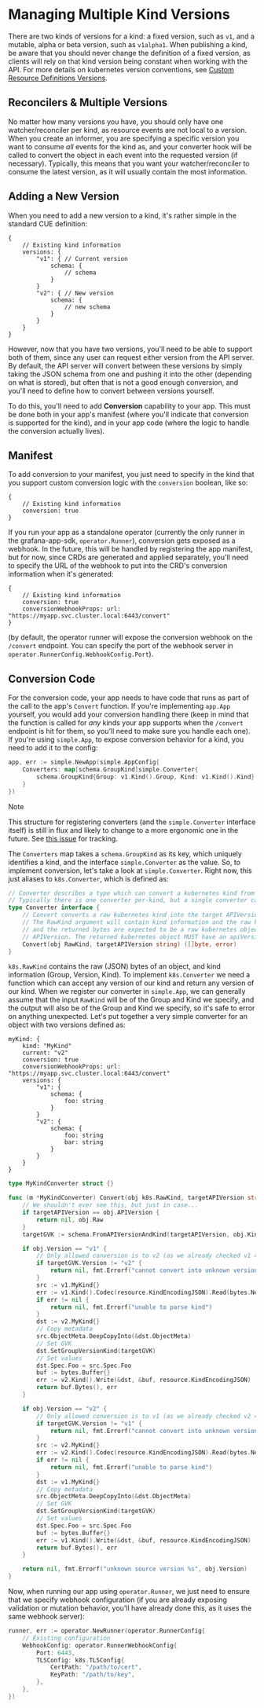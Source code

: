 # Managing Multiple Kind Versions

There are two kinds of versions for a kind: a fixed version, such as `v1`, and a mutable, alpha or beta version, such as `v1alpha1`. When publishing a kind, be aware that you should never change the definition of a fixed version, as clients will rely on that kind version being constant when working with the API. For more details on kubernetes version conventions, see [Custom Resource Definitions Versions](https://kubernetes.io/docs/tasks/extend-kubernetes/custom-resources/custom-resource-definition-versioning/).

## Reconcilers & Multiple Versions

No matter how many versions you have, you should only have one watcher/reconciler per kind, as resource events are not local to a version. When you create an informer, you are specifying a specific version you want to consume _all_ events for the kind as, and your converter hook will be called to convert the object in each event into the requested version (if necessary). Typically, this means that you want your watcher/reconciler to consume the latest version, as it will usually contain the most information.

## Adding a New Version

When you need to add a new version to a kind, it's rather simple in the standard CUE definition:
```cue
{
    // Existing kind information
    versions: {
        "v1": { // Current version
            schema: {
                // schema
            } 
        }
        "v2": { // New version
            schema: {
                // new schema
            }
        }
    }
}
```

However, now that you have two versions, you'll need to be able to support both of them, since any user can request either version from the API server. 
By default, the API server will convert between these versions by simply taking the JSON schema from one and pushing it into the other (depending on what is stored), 
but often that is not a good enough conversion, and you'll need to define how to convert between versions yourself.

To do this, you'll need to add **Conversion** capability to your app. This must be done both in your app's manifest (where you'll indicate that conversion is supported for the kind), 
and in your app code (where the logic to handle the conversion actually lives). 

## Manifest

To add conversion to your manifest, you just need to specify in the kind that you support custom conversion logic with the `conversion` boolean, like so: 
```cue
{
	// Existing kind information
	conversion: true
}
```
If you run your app as a standalone operator (currently the only runner in the grafana-app-sdk, `operator.Runner`), 
conversion gets exposed as a webhook. In the future, this will be handled by registering the app manifest, but for now, 
since CRDs are generated and applied separately, you'll need to specify the URL of the webhook to put into the CRD's 
conversion information when it's generated:
```cue
{
	// Existing kind information
	conversion: true
	conversionWebhookProps: url: "https://myapp.svc.cluster.local:6443/convert"
}
```
(by default, the operator runner will expose the conversion webhook on the `/convert` endpoint. 
You can specify the port of the webhook server in `operator.RunnerConfig.WebhookConfig.Port`).

## Conversion Code

For the conversion code, your app needs to have code that runs as part of the call to the app's `Convert` function. 
If you're implementing `app.App` yourself, you would add your conversion handling there
(keep in mind that the function is called for _any_ kinds your app supports when the `/convert` endpoint is hit for them, 
so you'll need to make sure you handle each one). 
If you're using `simple.App`, to expose conversion behavior for a kind, you need to add it to the config:
```go
app, err := simple.NewApp(simple.AppConfig{
	Converters: map[schema.GroupKind]simple.Converter{
		schema.GroupKind{Group: v1.Kind().Group, Kind: v1.Kind().Kind}: &MyKindConverter{},
	}
})
```
> [!NOTE]  
> This structure for registering converters (and the `simple.Converter` interface itself) is still in flux and likely to change to a more ergonomic one in the future. 
> See [this issue](https://github.com/grafana/grafana-app-sdk/issues/617) for tracking.

The `Converters` map takes a `schema.GroupKind` as its key, which uniquely identifies a kind, and the interface `simple.Converter` as the value. 
So, to implement conversion, let's take a look at `simple.Converter`. Right now, this just aliases to `k8s.Converter`, which is defined as:
```go
// Converter describes a type which can convert a kubernetes kind from one API version to another.
// Typically there is one converter per-kind, but a single converter can also handle multiple kinds.
type Converter interface {
	// Convert converts a raw kubernetes kind into the target APIVersion.
	// The RawKind argument will contain kind information and the raw kubernetes object,
	// and the returned bytes are expected to be a raw kubernetes object of the same kind and targetAPIVersion
	// APIVersion. The returned kubernetes object MUST have an apiVersion that matches targetAPIVersion.
	Convert(obj RawKind, targetAPIVersion string) ([]byte, error)
}
```

`k8s.RawKind` contains the raw (JSON) bytes of an object, and kind information (Group, Version, Kind). To implement `k8s.Converter` we need a function which can accept any version of our kind and return any version of our kind. When we register our converter in `simple.App`, we can generally assume that the input 
`RawKind` will be of the Group and Kind we specify, and the output will also be of the Group and Kind we specify, so it's safe to error on anything unexpected. Let's put together a very simple converter for an object with two versions defined as:
```cue
myKind: {
    kind: "MyKind"
    current: "v2"
    conversion: true
    conversionWebhookProps: url: "https://myapp.svc.cluster.local:6443/convert"
    versions: {
        "v1": { 
            schema: {
                foo: string
            } 
        }
        "v2": { 
            schema: {
                foo: string
                bar: string
            }
        }
    }
}
```
```go
type MyKindConverter struct {}

func (m *MyKindConverter) Convert(obj k8s.RawKind, targetAPIVersion string) ([]byte, error) {
    // We shouldn't ever see this, but just in case...
    if targetAPIVersion == obj.APIVersion {
        return nil, obj.Raw
    }
    targetGVK := schema.FromAPIVersionAndKind(targetAPIVersion, obj.Kind)

    if obj.Version == "v1" {
        // Only allowed conversion is to v2 (as we already checked v1 => v1 above)
        if targetGVK.Version != "v2" {
            return nil, fmt.Errorf("cannot convert into unknown version %s", targetGVK.Version)
        }
        src := v1.MyKind{}
        err := v1.Kind().Codec(resource.KindEncodingJSON).Read(bytes.NewReader(obj.Raw), &src)
        if err != nil {
            return nil, fmt.Errorf("unable to parse kind")
        }
        dst := v2.MyKind{}
        // Copy metadata
        src.ObjectMeta.DeepCopyInto(&dst.ObjectMeta)
        // Set GVK
        dst.SetGroupVersionKind(targetGVK)
        // Set values
        dst.Spec.Foo = src.Spec.Foo
        buf := bytes.Buffer{}
        err := v2.Kind().Write(&dst, &buf, resource.KindEncodingJSON)
        return buf.Bytes(), err
    }

    if obj.Version == "v2" {
        // Only allowed conversion is to v1 (as we already checked v2 => v2 above)
        if targetGVK.Version != "v1" {
            return nil, fmt.Errorf("cannot convert into unknown version %s", targetGVK.Version)
        }
        src := v2.MyKind{}
        err := v2.Kind().Codec(resource.KindEncodingJSON).Read(bytes.NewReader(obj.Raw), &src)
        if err != nil {
            return nil, fmt.Errorf("unable to parse kind")
        }
        dst := v1.MyKind{}
        // Copy metadata
        src.ObjectMeta.DeepCopyInto(&dst.ObjectMeta)
        // Set GVK
        dst.SetGroupVersionKind(targetGVK)
        // Set values
        dst.Spec.Foo = src.Spec.Foo
        buf := bytes.Buffer{}
        err := v1.Kind().Write(&dst, &buf, resource.KindEncodingJSON)
        return buf.Bytes(), err
    }

    return nil, fmt.Errorf("unknown source version %s", obj.Version)
}
```

Now, when running our app using `operator.Runner`, we just need to ensure that we specify webhook configuration
(if you are already exposing validation or mutation behavior, you'll have already done this, as it uses the same webhook server):
```go
runner, err := operator.NewRunner(operator.RunnerConfig{
	// Existing configuration
	WebhookConfig: operator.RunnerWebhookConfig{
		Port: 6443,
		TLSConfig: k8s.TLSConfig{
			CertPath: "/path/to/cert",
			KeyPath: "/path/to/key",
		},
	},
})
```
